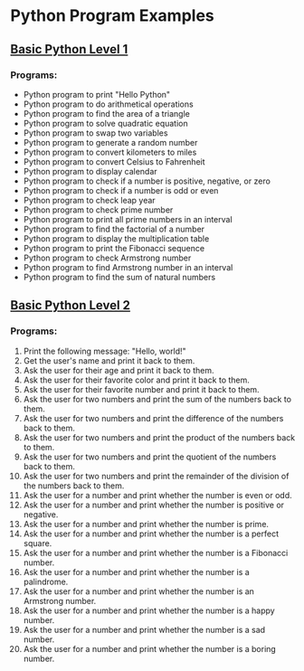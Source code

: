 <h1>Python Program Examples</h1>

<h2><a href = "https://github.com/prakash02100/python_problems/blob/main/Basic_py_lvl1">Basic Python Level 1</a></h2>

<h3>Programs:</h3>

<ul>
  <li>Python program to print "Hello Python"</li>
  <li>Python program to do arithmetical operations</li>
  <li>Python program to find the area of a triangle</li>
  <li>Python program to solve quadratic equation</li>
  <li>Python program to swap two variables</li>
  <li>Python program to generate a random number</li>
  <li>Python program to convert kilometers to miles</li>
  <li>Python program to convert Celsius to Fahrenheit</li>
  <li>Python program to display calendar</li>
  <li>Python program to check if a number is positive, negative, or zero</li>
  <li>Python program to check if a number is odd or even</li>
  <li>Python program to check leap year</li>
  <li>Python program to check prime number</li>
  <li>Python program to print all prime numbers in an interval</li>
  <li>Python program to find the factorial of a number</li>
  <li>Python program to display the multiplication table</li>
  <li>Python program to print the Fibonacci sequence</li>
  <li>Python program to check Armstrong number</li>
  <li>Python program to find Armstrong number in an interval</li>
  <li>Python program to find the sum of natural numbers</li>
</ul>

<h2><a href = "https://github.com/prakash02100/python_problems/blob/main/Basic_py_lvl2">Basic Python Level 2</a></h2>

<h3>Programs:</h3>

<ol>
  <li>Print the following message: "Hello, world!"</li>
  <li>Get the user's name and print it back to them.</li>
  <li>Ask the user for their age and print it back to them.</li>
  <li>Ask the user for their favorite color and print it back to them.</li>
  <li>Ask the user for their favorite number and print it back to them.</li>
  <li>Ask the user for two numbers and print the sum of the numbers back to them.</li>
  <li>Ask the user for two numbers and print the difference of the numbers back to them.</li>
  <li>Ask the user for two numbers and print the product of the numbers back to them.</li>
  <li>Ask the user for two numbers and print the quotient of the numbers back to them.</li>
  <li>Ask the user for two numbers and print the remainder of the division of the numbers back to them.</li>
  <li>Ask the user for a number and print whether the number is even or odd.</li>
  <li>Ask the user for a number and print whether the number is positive or negative.</li>
  <li>Ask the user for a number and print whether the number is prime.</li>
  <li>Ask the user for a number and print whether the number is a perfect square.</li>
  <li>Ask the user for a number and print whether the number is a Fibonacci number.</li>
  <li>Ask the user for a number and print whether the number is a palindrome.</li>
  <li>Ask the user for a number and print whether the number is an Armstrong number.</li>
  <li>Ask the user for a number and print whether the number is a happy number.</li>
  <li>Ask the user for a number and print whether the number is a sad number.</li>
  <li>Ask the user for a number and print whether the number is a boring number.</li>
<ol>
